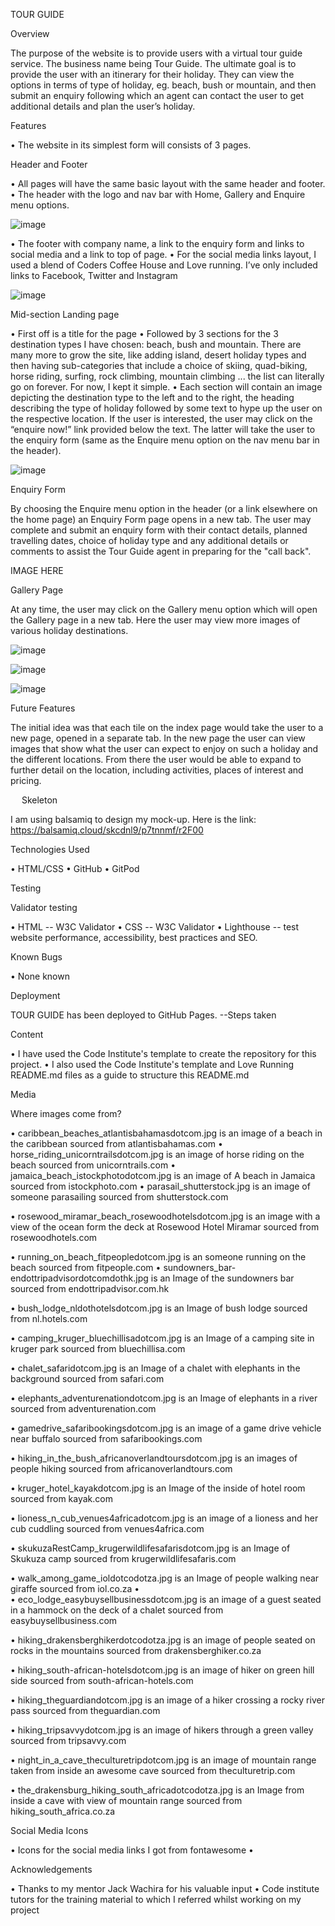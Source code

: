 TOUR GUIDE

Overview

The purpose of the website is to provide users with a virtual tour guide service. The business name being Tour Guide. The ultimate goal is to provide the user with an itinerary for their holiday. They can view the options in terms of type of holiday, eg. beach, bush or mountain, and then submit an enquiry following which an agent can contact the user to get additional details and plan the user’s holiday.

Features

•	The website in its simplest form will consists of 3 pages.

Header and Footer

•	All pages will have the same basic layout with the same header and footer.
•	The header with the logo and nav bar with Home, Gallery and Enquire menu options.

![image](https://user-images.githubusercontent.com/22208203/151168492-baf413f5-c241-4cf7-83fb-3b6299421f44.png)

•	The footer with company name, a link to the enquiry form and links to social media and a link to top of page.
•	For the social media links layout, I used a blend of Coders Coffee House and Love running. I’ve only included links to Facebook, Twitter and Instagram

![image](https://user-images.githubusercontent.com/22208203/151169178-1106a256-9d3b-490f-9672-16ca5dfb6c28.png)
 
Mid-section Landing page

•	First off is a title for the page
•	Followed by 3 sections for the 3 destination types I have chosen: beach, bush and mountain. There are many more to grow the site, like adding island, desert holiday types and then having sub-categories that include a choice of skiing, quad-biking, horse riding, surfing, rock climbing, mountain climbing ... the list can literally go on forever. For now, I kept it simple. 
•	Each section will contain an image depicting the destination type to the left and to the right, the heading describing the type of holiday followed by some text to hype up the user on the respective location. If the user is interested, the user may click on the “enquire now!” link provided below the text. The latter will take the user to the enquiry form (same as the Enquire menu option on the nav menu bar in the header).
 
![image](https://user-images.githubusercontent.com/22208203/151169331-0e3b208c-7f7a-4307-80a6-2d8e7aff8bf0.png)

Enquiry Form

By choosing the Enquire menu option in the header (or a link elsewhere on the home page) an Enquiry Form page opens in a new tab. The user may complete and submit an enquiry form with their contact details, planned travelling dates, choice of holiday type and any additional details or comments to assist the Tour Guide agent in preparing for the "call back".

IMAGE HERE

Gallery Page

At any time, the user may click on the Gallery menu option which will open the Gallery page in a new tab. Here the user may view more images of various holiday destinations.

![image](https://user-images.githubusercontent.com/22208203/151169420-abb5af84-1d5c-43a4-9738-6376882eb9c9.png)

![image](https://user-images.githubusercontent.com/22208203/151169456-8f2c18e9-31cb-4092-9c14-d9bb21ca9f41.png)

![image](https://user-images.githubusercontent.com/22208203/151169435-7f868128-0089-4b89-b74f-a051bdcb92da.png)
 

Future Features

The initial idea was that each tile on the index page would take the user to a new page, opened in a separate tab. In the new page the user can view images that show what the user can expect to enjoy on such a holiday and the different locations. From there the user would be able to expand to further detail on the location, including activities, places of interest and pricing.

 
Skeleton

I am using balsamiq to design my mock-up. Here is the link:
https://balsamiq.cloud/skcdnl9/p7tnnmf/r2F00

Technologies Used

•	HTML/CSS
•	GitHub
•	GitPod

Testing

Validator testing

•	HTML -- W3C Validator
•	CSS -- W3C Validator
•	Lighthouse -- test website performance, accessibility, best practices and SEO.

Known Bugs

•	None known

Deployment

TOUR GUIDE has been deployed to GitHub Pages.
  --Steps taken

Content

•	I have used the Code Institute's template to create the repository for this project.
•	I also used the Code Institute's template and Love Running README.md files as a guide to structure this README.md
  
Media

Where images come from?

•	caribbean_beaches_atlantisbahamasdotcom.jpg is an image of a beach in the caribbean sourced from atlantisbahamas.com
•	horse_riding_unicorntrailsdotcom.jpg is an image of horse riding on the beach sourced from unicorntrails.com
•	jamaica_beach_istockphotodotcom.jpg is an image of A beach in Jamaica sourced from istockphoto.com
•	parasail_shutterstock.jpg is an image of someone parasailing sourced from shutterstock.com

•	rosewood_miramar_beach_rosewoodhotelsdotcom.jpg is an image with a view of the ocean form the deck at Rosewood Hotel Miramar sourced from rosewoodhotels.com

•	running_on_beach_fitpeopledotcom.jpg is an someone running on the beach sourced from fitpeople.com
•	sundowners_bar-endottripadvisordotcomdothk.jpg is an Image of the sundowners bar sourced from endottripadvisor.com.hk

•	bush_lodge_nldothotelsdotcom.jpg is an Image of bush lodge sourced from nl.hotels.com

•	camping_kruger_bluechillisadotcom.jpg is an Image of a camping site in kruger park sourced from bluechillisa.com

•	chalet_safaridotcom.jpg is an Image of a chalet with elephants in the background sourced from safari.com

•	elephants_adventurenationdotcom.jpg is an Image of elephants in a river sourced from adventurenation.com

•	gamedrive_safaribookingsdotcom.jpg is an image of a game drive vehicle near buffalo sourced from safaribookings.com

•	hiking_in_the_bush_africanoverlandtoursdotcom.jpg is an images of people hiking sourced from africanoverlandtours.com

•	kruger_hotel_kayakdotcom.jpg is an Image of the inside of hotel room sourced from kayak.com

•	lioness_n_cub_venues4africadotcom.jpg is an image of a lioness and her cub cuddling sourced from venues4africa.com

•	skukuzaRestCamp_krugerwildlifesafarisdotcom.jpg is an Image of Skukuza camp sourced from krugerwildlifesafaris.com

•	walk_among_game_ioldotcodotza.jpg is an Image of people walking near giraffe sourced from iol.co.za
•	
•	eco_lodge_easybuysellbusinessdotcom.jpg is an image of a guest seated in a hammock on the deck of a chalet sourced from easybuysellbusiness.com

•	hiking_drakensberghikerdotcodotza.jpg is an image of people seated on rocks in the mountains sourced from drakensberghiker.co.za

•	hiking_south-african-hotelsdotcom.jpg is an image of hiker on green hill side sourced from south-african-hotels.com

•	hiking_theguardiandotcom.jpg is an image of a hiker crossing a rocky river pass sourced from theguardian.com

•	hiking_tripsavvydotcom.jpg is an image of hikers through a green valley sourced from tripsavvy.com

•	night_in_a_cave_theculturetripdotcom.jpg is an image of mountain range taken from inside an awesome cave sourced from theculturetrip.com

•	the_drakensburg_hiking_south_africadotcodotza.jpg is an Image from inside a cave with view of mountain range sourced from hiking_south_africa.co.za


Social Media Icons

•	Icons for the social media links I got from fontawesome
•	<script src="https://kit.fontawesome.com/22fc9c9df2.js" crossorigin="anonymous"></script>

Acknowledgements

•	Thanks to my mentor Jack Wachira for his valuable input
•	Code institute tutors for the training material to which I referred whilst working on my project

